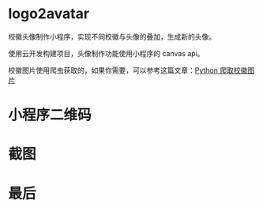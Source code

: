 # logo2avatar

校徽头像制作小程序，实现不同校徽与头像的叠加，生成新的头像。

使用云开发构建项目，头像制作功能使用小程序的 canvas api。

校徽图片使用爬虫获取的，如果你需要，可以参考这篇文章：[Python 爬取校徽图片](https://github.com/Mayandev/fever_code/tree/master/python/avatar_scrapy)

# 小程序二维码

[]()

# 截图

[]()

# 最后






